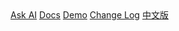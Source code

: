 <body>
  <nav>
    <a id="ask-ai" data-endpoint="https://8c7b1be9gi.us.aircode.run/ask" href="###">Ask AI</a>
    <a href="#/en/index">Docs</a>
    <a href="/demo" target="_blank">Demo</a>
    <a href="#/en/changelog" target="_blank">Change Log</a>
    <a href="#/zh-cn/index">中文版</a>
  </nav>
</body>